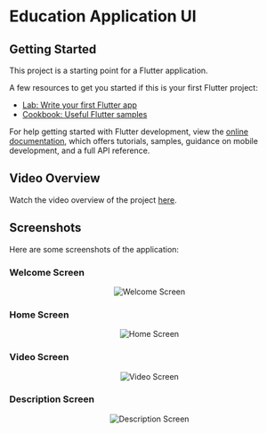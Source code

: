 # Education Application UI

## Getting Started

This project is a starting point for a Flutter application.

A few resources to get you started if this is your first Flutter project:

- [Lab: Write your first Flutter app](https://docs.flutter.dev/get-started/codelab)
- [Cookbook: Useful Flutter samples](https://docs.flutter.dev/cookbook)

For help getting started with Flutter development, view the
[online documentation](https://docs.flutter.dev/), which offers tutorials,
samples, guidance on mobile development, and a full API reference.

## Video Overview

Watch the video overview of the project [here](https://youtu.be/ucwBcTgxyME?si=asV7O601Yyl3pGdp).

## Screenshots

Here are some screenshots of the application:

### Welcome Screen

<p align="center">
  <img src="assets/screenshots/welcome_screen.png" alt="Welcome Screen" />
</p>

### Home Screen

<p align="center">
  <img src="assets/screenshots/home_screen.png" alt="Home Screen" />
</p>

### Video Screen

<p align="center">
  <img src="assets/screenshots/video_screen.png" alt="Video Screen" />
</p>

### Description Screen

<p align="center">
  <img src="assets/screenshots/description_screen.png" alt="Description Screen" />
</p>
